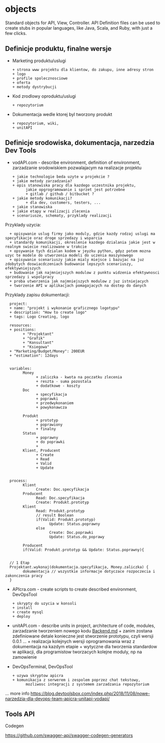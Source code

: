# objects
Standard objects for API, View, Controller. API Definition files can be used to create stubs in popular languages, like Java, Scala, and Ruby, with just a few clicks.

## Definicje produktu, finalne wersje

+ Marketing produktu/uslugi

      + strona www projektu dla klientow, do zakupu, inne adresy stron
      + logo
      + profile spolecznosciowe
      + oferta
      + metody dystrybucji
      
+ Kod zrodlowy oproduktu/uslugi

      + repozytorium

+ Dokumentacja wedle ktorej byl tworzony produkt

      + repozytorium, wiki, 
      + unitAPI
      
## Definicje srodowiska, dokumentacja, narzedzia  Dev Tools

+ vodAPI.com - describe environment, definition of environment, zarzadzanie srodowiskiem pozwalajacym na realizacje projektu

      + jakie technologie beda uzyte w projekcie ?
      + jakie metody zarzadzania?
      + opis stanowiska pracy dla kazdego uczestnika projektu, 
            jakie opgrogramowanie i sprzet jest potrzebne
            + gitlab / github / bitbucket ?             
      + jakie metody komunikacji?
            + dla dev, customers, testers, ...
      + jakie stanowiska
      + jakie etapy w realizacji zlecenia
      + scenariusze, schematy, przyklady realizacji
      
Przyklady uzycia: 
      
      + opisywanie uslug firmy jako moduly, gdzie kazdy rodzaj uslugi ma specyfikacje oraz droge sprzedazy i wsparcia
      + standardy komunikacji, okreslenie kazdego dzialania jakie jest w realnym swiecie realizowane w trakcie
      + opsywanie tych dzialan kodem w jeyzku python, gdyz potem mozna uzyc te modele do utworzenia modeli do uczenia maszynowego
      + opisywanie scenariuszy jakie mialy miejsce i bazujac na juz zdobytych doswiacdczeniach budowanie lepszych scenariuszy, efektywniejszych
      + budowanie jak najmniejszych modulow z punktu widzenia efektywnosci sprzedazy i wspolpracy
      + proba utworzenia jak najmniejszych modulow z juz istniejacych
      + tworzenie API w aplikacjach pomagajacych na dostep do danych

Przyklady zapisu dokumentacji:

      project:
      + name: "projekt i wykonanie graficznego logotypu"
      + description: "How to create logo"
      + tags: Logo Creating, logo

      resources:      
      + positions: 
            + "Projektant"
            + "Grafik"
            + "Konsultant"
            + "Ksiegowa"
      + "Marketing/Budget/Money": 200EUR
      + "estimation": 12days    
      
      
      variables:
            Money
                  + zaliczka - kwota na poczatku zlecenia
                  + reszta - suma pozostala
                  + dodatkowe - koszty 
            Doc
                  + specyfikacja
                  + poprawki
                  + przedwykonaniem
                  + powykonawcza
            
            Produkt
                  + prototyp
                  + poprawiony
                  + finalny
            Status
                  + poprawny
                  + do poprawki
                  + 
            Klient, Producent
                  + Create
                  + Read
                  + Valid
                  + Update
                
      
      process:
            Klient
                  Create: Doc.specyfikacja
            Producent
                  Read: Doc.specyfikacja
                  Create: Produkt.prototyp
            Klient                  
                  Read: Produkt.prototyp
                  // result Boolean
                  if(Valid: Produkt.prototyp)                        
                        Update: Status.poprawny
                  else
                        Create: Doc.poprawki
                        Update: Status.do_poprawy
            
            Producent
            if(Valid: Produkt.prototyp && Update: Status.poprawny){
            
      
      // 1 Etap
      Projektant.wykonaj(dokumentacja.specyfikacja, Money.zaliczka) {
            dokumentacja // wszystkie informacje dotyczace rozpoczecia i zakonczenia pracy
      }
      
+ APIcra.com - create scripts to create described environment, DevOpsTool

      + skrypty do uzycia w konsoli
      + install
      + create mysql
      + deploy
      
+ unitAPI.com - describe units in project, architecture of code, modules, zarzadzanie tworzeniem nowego kodu
[Backend.md](Backend.md)
      + zanim zostana zdefiniowane detale konieczne jest stworzenie prototypu, czyli wersji 0.0.1 ...
      + realizacja kolejnych wersji oprogramowania wraz z dokumentacja na kazdym etapie
      + wytyczne dla tworzenia standardow w aplikacji, dla programistow tworzacych kolejne moduly, 
            np na zamowienie

+ DevOpsTerminal, DevOpsTool

      + uzywa skryptow apicra
      + komunikacja z serwerem i zespolem poprzez chat tekstowy, 
            mozliwosc integracji z systemem zarzadzania repozytorium
      


... more info 
https://blog.devtoolsbox.com/index.php/2018/11/08/nowe-narzedzia-dla-devops-team-apicra-unitapi-vodapi/

## Tools API
Codegen

https://github.com/swagger-api/swagger-codegen-generators

